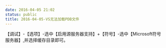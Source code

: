 ```yaml
---
date: 2016-04-05 21:02
status: public
title: 2016-04-05-VS无法加载PDB文件
---
```


【调试】-【选项】-选中【启用源服务器支持】+【符号】-选中【Microsoft符号服务器】,并选择缓存目录即可。